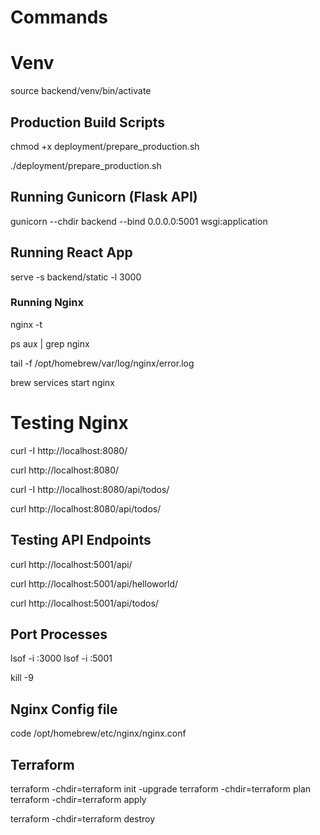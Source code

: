 # Commands


# Venv

source backend/venv/bin/activate


## Production Build Scripts

chmod +x deployment/prepare_production.sh

./deployment/prepare_production.sh


## Running Gunicorn (Flask API)

gunicorn --chdir backend --bind 0.0.0.0:5001 wsgi:application


## Running React App

serve -s backend/static -l 3000


### Running Nginx

nginx -t

ps aux | grep nginx

tail -f /opt/homebrew/var/log/nginx/error.log

brew services start nginx


# Testing Nginx

curl -I http://localhost:8080/

curl http://localhost:8080/

curl -I http://localhost:8080/api/todos/

curl http://localhost:8080/api/todos/



## Testing API Endpoints

curl http://localhost:5001/api/

curl http://localhost:5001/api/helloworld/

curl http://localhost:5001/api/todos/


## Port Processes

lsof -i :3000
lsof -i :5001

kill -9 <PID>


## Nginx Config file

code /opt/homebrew/etc/nginx/nginx.conf


## Terraform

terraform -chdir=terraform init -upgrade
terraform -chdir=terraform plan
terraform -chdir=terraform apply

terraform -chdir=terraform destroy
